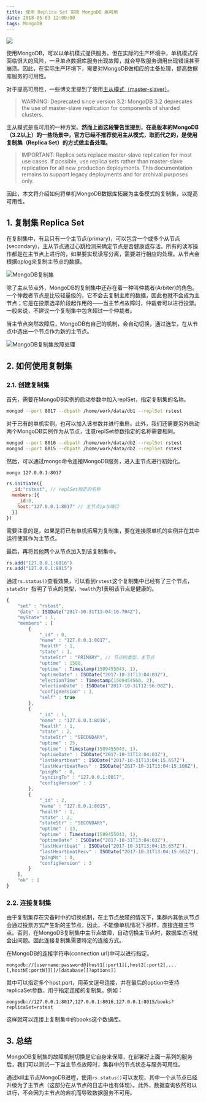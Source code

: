 ```yaml
---
title: 使用 Replica Set 实现 MongoDB 高可用
date: 2018-05-03 12:00:00
tags: MongoDB
---
```


![](/img/mongodb.svg)

使用MongoDB，可以以单机模式提供服务。但在实际的生产环境中，单机模式将面临很大的风险，一旦单点数据库服务出现故障，就会导致服务调用出现错误甚至崩溃。因此，在实际生产环境下，需要对MongoDB做相应的主备处理，提高数据库服务的可用性。

<!-- more -->

对于提高可用性，一些博文里提到了使用[主从模式（master-slaver）](https://docs.mongodb.com/manual/core/master-slave/)。

> WARNING:
Deprecated since version 3.2: MongoDB 3.2 deprecates the use of master-slave replication for components of sharded clusters.

主从模式是高可用的一种方案。**然而上面这段警告里提到，在高版本的MongoDB（3.2以上）的一些场景中，官方已经不推荐使用主从模式，取而代之的，是使用复制集（Replica Set）的方式做主备处理。**

> IMPORTANT:
Replica sets replace master-slave replication for most use cases. If possible, use replica sets rather than master-slave replication for all new production deployments. This documentation remains to support legacy deployments and for archival purposes only.

因此，本文将介绍如何将单机MongoDB数据库拓展为主备模式的复制集，以提高可用性。

## 1. 复制集 Replica Set
在复制集中，有且只有一个主节点(primary)，可以包含一个或多个从节点(secondary)，主从节点通过心跳检测来确定节点是否健康或存活。所有的读写操作都是在主节点上进行的，如果要实现读写分离，需要进行相应的处理。从节点会根据oplog来复制主节点的数据。

![MongoDB复制集](/img/163266184cbe4acd.png)

除了主从节点外，MongoDB的复制集中还存在着一种叫仲裁者(Arbiter)的角色。一个仲裁者节点是比较轻量级的，它不会去复制主库的数据，因此也就不会成为主节点；它是在投票选举阶段起作用的——当主节点故障时，仲裁者可以进行投票。一般来说，不建议一个复制集中包含超过一个仲裁者。

当主节点突然故障后，MongoDB有自己的机制，会自动切换，通过选举，在从节点中选出一个节点作为新的主节点。

![MongoDB复制集故障处理](/img/163266184cd3012c.png)

## 2. 如何使用复制集
### 2.1. 创建复制集
首先，需要在MongoDB实例的启动参数中加入replSet，指定复制集的名称。

```bash
mongod --port 8017 --dbpath /home/work/data/db1 --replSet rstest
```

对于已有的单机实例，也可以加入该参数并进行重启。此外，我们还需要另外启动两个MongoDB实例作为从节点，注意replSet参数指定的名称需要相同。

```bash
mongod --port 8016 --dbpath /home/work/data/db2 --replSet rstest
mongod --port 8015 --dbpath /home/work/data/db2 --replSet rstest
```

然后，可以通过mongo命令连接MongoDB服务，进入主节点进行初始化。

```bash
mongo 127.0.0.1:8017
```

```javascript
rs.initiate({
  _id:"rstest", // replSet指定的名称
  members:[{
    _id:0,
    host:"127.0.0.1:8017" // 主节点ip与端口
  }]
})
```
需要注意的是，如果是将已有单机拓展为复制集，要在连接原单机的实例并在其中运行使其作为主节点。

最后，再将其他两个从节点加入到该复制集中。

```javascript
rs.add("127.0.0.1:8016")
rs.add("127.0.0.1:8015")
```

通过`rs.status()`查看效果，可以看到`rstest`这个复制集中已经有了三个节点，`stateStr `指明了节点的类型，`health`为1表明该节点是健康的。

```javascript
{
    "set" : "rstest",
    "date" : ISODate("2017-10-31T13:04:16.704Z"),
    "myState" : 1,
    "members" : [
        {
            "_id" : 0,
            "name" : "127.0.0.1:8017",
            "health" : 1,
            "state" : 1,
            "stateStr" : "PRIMARY", // 节点的类型，主节点
            "uptime" : 1508,
            "optime" : Timestamp(1509455043, 1),
            "optimeDate" : ISODate("2017-10-31T13:04:03Z"),
            "electionTime" : Timestamp(1509454568, 2),
            "electionDate" : ISODate("2017-10-31T12:56:08Z"),
            "configVersion" : 3,
            "self" : true
        },
        {
            "_id" : 1,
            "name" : "127.0.0.1:8016",
            "health" : 1,
            "state" : 2,
            "stateStr" : "SECONDARY",
            "uptime" : 25,
            "optime" : Timestamp(1509455043, 1),
            "optimeDate" : ISODate("2017-10-31T13:04:03Z"),
            "lastHeartbeat" : ISODate("2017-10-31T13:04:15.657Z"),
            "lastHeartbeatRecv" : ISODate("2017-10-31T13:04:15.108Z"),
            "pingMs" : 0,
            "syncingTo" : "127.0.0.1:8017",
            "configVersion" : 3
        },
        {
            "_id" : 2,
            "name" : "127.0.0.1:8015",
            "health" : 1,
            "state" : 2,
            "stateStr" : "SECONDARY",
            "uptime" : 13,
            "optime" : Timestamp(1509455043, 1),
            "optimeDate" : ISODate("2017-10-31T13:04:03Z"),
            "lastHeartbeat" : ISODate("2017-10-31T13:04:15.657Z"),
            "lastHeartbeatRecv" : ISODate("2017-10-31T13:04:15.661Z"),
            "pingMs" : 0,
            "configVersion" : 3
        }
    ],
    "ok" : 1
}
```

### 2.2. 连接复制集
由于复制集存在灾备时中的切换机制，在主节点故障的情况下，集群内其他从节点会通过投票方式产生新的主节点，因此，不能像单机情况下那样，直接连接主节点。否则，在MongoDB复制集中主节点故障，自动切换主节点时，数据库访问就会出问题。因此连接复制集需要特定的连接方式。

在MongoDB的连接字符串(connection url)中可以进行指定。

```
mongodb://[username:password@]host1[:port1][,host2[:port2],...[,hostN[:portN]]][/[database][?options]]
```

其中可以指定多个host:port，用英文逗号连接，并在最后的option中支持replicaSet参数，用于指定连接的复制集。例如：

```
mongodb://127.0.0.1:8017,127.0.0.1:8016,127.0.0.1:8015/books?replicaSet=rstest
```

这样就可以连接上复制集中的books这个数据库。

## 3. 总结
MongoDB复制集的故障机制切换是它自身来保障，在部署好上面一系列的服务后，我们可以测试一下当主节点故障时，集群中的节点状态与服务可用性。

通过kill主节点MongoDB进程，使用`rs.status()`可以发现，其中一个从节点已经升级为了主节点（这部分在从节点的日志中也有体现）。此外，数据查询依然可以进行，不会因为主节点的宕机而导致数据服务不可用。